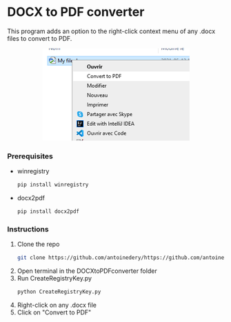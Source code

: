 <td><h1>DOCX to PDF converter</h1></td>

This program adds an option to the right-click context menu of any .docx files to convert to PDF. 
<p align="center">
   <img src="assets/screenCapture.PNG")
</p>

### Prerequisites
* winregistry
   ```sh
   pip install winregistry
* docx2pdf
   ```sh
   pip install docx2pdf

### Instructions     
1. Clone the repo
   ```sh
   git clone https://github.com/antoinedery/https://github.com/antoinedery/DOCXtoPDFconverter.git
   ```
2. Open terminal in the DOCXtoPDFconverter folder
3. Run CreateRegistryKey.py
   ```sh
   python CreateRegistryKey.py
4. Right-click on any .docx file
5. Click on "Convert to PDF"
